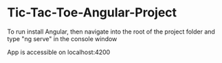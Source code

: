 # Tic-Tac-Toe-Angular-Project

To run install Angular, then navigate into the root of the project folder and type "ng serve" in the console window

App is accessible on localhost:4200

